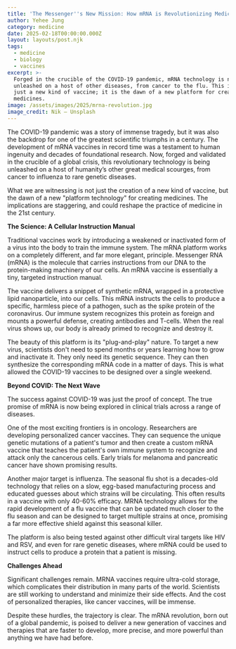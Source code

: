 ```yaml
---
title: 'The Messenger''s New Mission: How mRNA is Revolutionizing Medicine'
author: Yehee Jung
category: medicine
date: 2025-02-18T00:00:00.000Z
layout: layouts/post.njk
tags:
  - medicine
  - biology
  - vaccines
excerpt: >-
  Forged in the crucible of the COVID-19 pandemic, mRNA technology is now being
  unleashed on a host of other diseases, from cancer to the flu. This is not
  just a new kind of vaccine; it is the dawn of a new platform for creating
  medicines.
image: /assets/images/2025/mrna-revolution.jpg
image_credit: Nik — Unsplash
---
```


The COVID-19 pandemic was a story of immense tragedy, but it was also the backdrop for one of the greatest scientific triumphs in a century. The development of mRNA vaccines in record time was a testament to human ingenuity and decades of foundational research. Now, forged and validated in the crucible of a global crisis, this revolutionary technology is being unleashed on a host of humanity’s other great medical scourges, from cancer to influenza to rare genetic diseases.

What we are witnessing is not just the creation of a new kind of vaccine, but the dawn of a new "platform technology" for creating medicines. The implications are staggering, and could reshape the practice of medicine in the 21st century.

**The Science: A Cellular Instruction Manual**

Traditional vaccines work by introducing a weakened or inactivated form of a virus into the body to train the immune system. The mRNA platform works on a completely different, and far more elegant, principle. Messenger RNA (mRNA) is the molecule that carries instructions from our DNA to the protein-making machinery of our cells. An mRNA vaccine is essentially a tiny, targeted instruction manual.

The vaccine delivers a snippet of synthetic mRNA, wrapped in a protective lipid nanoparticle, into our cells. This mRNA instructs the cells to produce a specific, harmless piece of a pathogen, such as the spike protein of the coronavirus. Our immune system recognizes this protein as foreign and mounts a powerful defense, creating antibodies and T-cells. When the real virus shows up, our body is already primed to recognize and destroy it.

The beauty of this platform is its "plug-and-play" nature. To target a new virus, scientists don't need to spend months or years learning how to grow and inactivate it. They only need its genetic sequence. They can then synthesize the corresponding mRNA code in a matter of days. This is what allowed the COVID-19 vaccines to be designed over a single weekend.

**Beyond COVID: The Next Wave**

The success against COVID-19 was just the proof of concept. The true promise of mRNA is now being explored in clinical trials across a range of diseases.

One of the most exciting frontiers is in oncology. Researchers are developing personalized cancer vaccines. They can sequence the unique genetic mutations of a patient's tumor and then create a custom mRNA vaccine that teaches the patient's own immune system to recognize and attack only the cancerous cells. Early trials for melanoma and pancreatic cancer have shown promising results.

Another major target is influenza. The seasonal flu shot is a decades-old technology that relies on a slow, egg-based manufacturing process and educated guesses about which strains will be circulating. This often results in a vaccine with only 40-60% efficacy. MRNA technology allows for the rapid development of a flu vaccine that can be updated much closer to the flu season and can be designed to target multiple strains at once, promising a far more effective shield against this seasonal killer.

The platform is also being tested against other difficult viral targets like HIV and RSV, and even for rare genetic diseases, where mRNA could be used to instruct cells to produce a protein that a patient is missing.

**Challenges Ahead**

Significant challenges remain. MRNA vaccines require ultra-cold storage, which complicates their distribution in many parts of the world. Scientists are still working to understand and minimize their side effects. And the cost of personalized therapies, like cancer vaccines, will be immense.

Despite these hurdles, the trajectory is clear. The mRNA revolution, born out of a global pandemic, is poised to deliver a new generation of vaccines and therapies that are faster to develop, more precise, and more powerful than anything we have had before.
